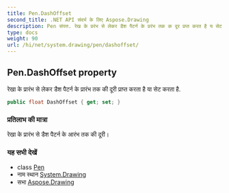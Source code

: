 ```yaml
---
title: Pen.DashOffset
second_title: .NET API संदर्भ के लिए Aspose.Drawing
description: Pen संपत्त. रेख के प्ररंभ से लेकर डैश पैटर्न के प्ररंभ तक क दूर प्रप्त करत है य सेट करत है.
type: docs
weight: 90
url: /hi/net/system.drawing/pen/dashoffset/
---
```

## Pen.DashOffset property

रेखा के प्रारंभ से लेकर डैश पैटर्न के प्रारंभ तक की दूरी प्राप्त करता है या सेट करता है.

```csharp
public float DashOffset { get; set; }
```

### प्रतिलाभ की मात्रा

रेखा के प्रारंभ से डैश पैटर्न के आरंभ तक की दूरी।

### यह सभी देखें

* class [Pen](../)
* नाम स्थान [System.Drawing](../../pen/)
* सभा [Aspose.Drawing](../../../)


